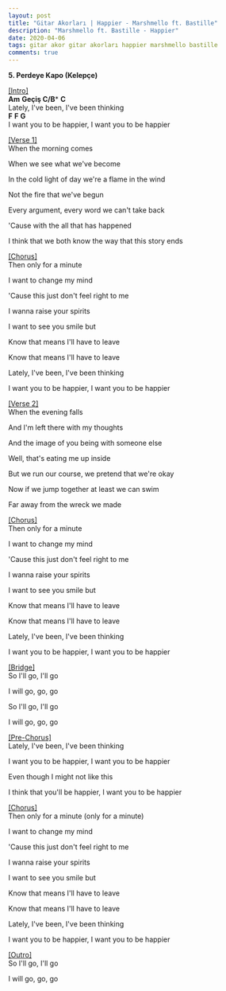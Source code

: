 ```yaml
---
layout: post
title: "Gitar Akorları | Happier - Marshmello ft. Bastille"
description: "Marshmello ft. Bastille - Happier"
date: 2020-04-06
tags: gitar akor gitar akorları happier marshmello bastille
comments: true
---
```

**5. Perdeye Kapo (Kelepçe)**

<u>[Intro]</u><br/>
**Am**            **Geçiş C/B***                                       **C**<br/>
Lately, I've been, I've been thinking<br/>
**F**                   **F**           **G**<br/>
I want you to be happier, I want you to be happier<br/>

<u>[Verse 1]</u><br/>
When the morning comes<br/>

When we see what we've become<br/>

In the cold light of day we're a flame in the wind<br/>

Not the fire that we've begun<br/>

Every argument, every word we can't take back<br/>

'Cause with the all that has happened<br/>

I think that we both know the way that this story ends<br/>

<u>[Chorus]</u><br/>
Then only for a minute<br/>

I want to change my mind<br/>

'Cause this just don't feel right to me<br/>

I wanna raise your spirits<br/>

I want to see you smile but<br/>

Know that means I'll have to leave<br/>



Know that means I'll have to leave<br/>

Lately, I've been, I've been thinking<br/>

I want you to be happier, I want you to be happier<br/>

<u>[Verse 2]</u><br/>
When the evening falls<br/>

And I'm left there with my thoughts<br/>

And the image of you being with someone else<br/>

Well, that's eating me up inside<br/>

But we run our course, we pretend that we're okay<br/>

Now if we jump together at least we can swim<br/>

Far away from the wreck we made<br/>

<u>[Chorus]</u><br/>
Then only for a minute<br/>

I want to change my mind<br/>

'Cause this just don't feel right to me<br/>

I wanna raise your spirits<br/>

I want to see you smile but<br/>

Know that means I'll have to leave<br/>



Know that means I'll have to leave<br/>

Lately, I've been, I've been thinking<br/>

I want you to be happier, I want you to be happier<br/>

<u>[Bridge]</u><br/>
So I'll go, I'll go<br/>

I will go, go, go<br/>

So I'll go, I'll go<br/>

I will go, go, go<br/>

<u>[Pre-Chorus]</u><br/>
Lately, I've been, I've been thinking<br/>

I want you to be happier, I want you to be happier<br/>

Even though I might not like this<br/>

I think that you'll be happier, I want you to be happier<br/>

<u>[Chorus]</u><br/>
Then only for a minute (only for a minute)<br/>

I want to change my mind<br/>

'Cause this just don't feel right to me<br/>

I wanna raise your spirits<br/>

I want to see you smile but<br/>

Know that means I'll have to leave<br/>



Know that means I'll have to leave<br/>

Lately, I've been, I've been thinking<br/>

I want you to be happier, I want you to be happier<br/>

<u>[Outro]</u><br/>
So I'll go, I'll go<br/>

I will go, go, go<br/>
